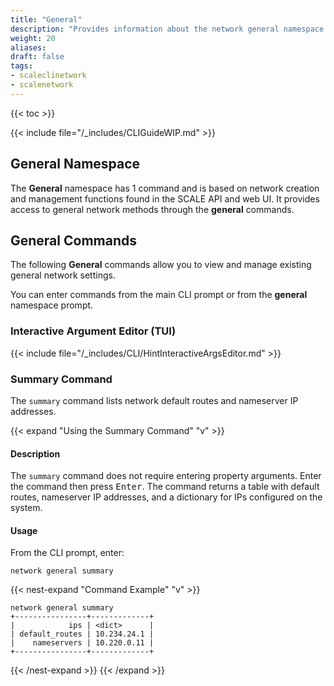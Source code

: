 ```yaml
---
title: "General"
description: "Provides information about the network general namespace in the TrueNAS CLI. Includes command syntax and common commands."
weight: 20
aliases:
draft: false
tags:
- scaleclinetwork
- scalenetwork
---
```


{{< toc >}}

{{< include file="/_includes/CLIGuideWIP.md" >}}

## General Namespace
The **General** namespace has 1 command and is based on network creation and management functions found in the SCALE API and web UI.
It provides access to general network methods through the **general** commands.

## General Commands 
The following **General** commands allow you to view and manage existing general network settings.

You can enter commands from the main CLI prompt or from the **general** namespace prompt.

### Interactive Argument Editor (TUI)

{{< include file="/_includes/CLI/HintInteractiveArgsEditor.md" >}}

### Summary Command 
The `summary` command lists network default routes and nameserver IP addresses.

{{< expand "Using the Summary Command" "v" >}}
#### Description
The `summary` command does not require entering property arguments.
Enter the command then press <kbd>Enter</kbd>.
The command returns a table with default routes, nameserver IP addresses, and a dictionary for IPs configured on the system.

#### Usage
From the CLI prompt, enter:

`network general summary`

{{< nest-expand "Command Example" "v" >}}
```
network general summary
+----------------+-------------+
|            ips | <dict>      |
| default_routes | 10.234.24.1 |
|    nameservers | 10.220.0.11 |
+----------------+-------------+
```
{{< /nest-expand >}}
{{< /expand >}}
